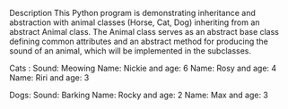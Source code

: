 Description
This Python program is demonstrating inheritance and abstraction with animal classes (Horse, Cat, Dog) inheriting from an abstract Animal class. The Animal class serves as an abstract base class defining common attributes and an abstract method for producing the sound of an animal, which will be implemented in the subclasses.

Cats :
Sound: Meowing
Name: Nickie and age: 6
Name: Rosy and age: 4
Name: Riri and age: 3

Dogs:
Sound: Barking
Name: Rocky and age: 2
Name: Max and age: 3

